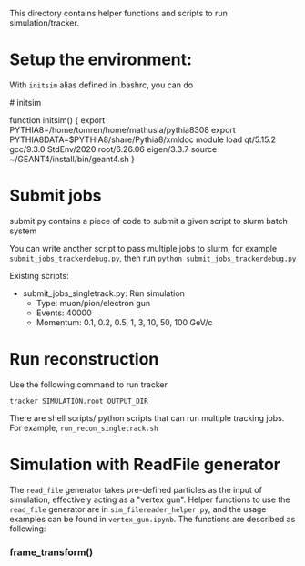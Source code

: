 This directory contains helper functions and scripts to run simulation/tracker.

# Setup the environment:

With `initsim` alias defined in .bashrc, you can do

\# initsim

function initsim() {
        export PYTHIA8=/home/tomren/home/mathusla/pythia8308
        export PYTHIA8DATA=$PYTHIA8/share/Pythia8/xmldoc
        module load qt/5.15.2 gcc/9.3.0 StdEnv/2020   root/6.26.06  eigen/3.3.7
        source ~/GEANT4/install/bin/geant4.sh
}


# Submit jobs

submit.py contains a piece of code to submit a given script to slurm batch system

You can write another script to pass multiple jobs to slurm, for example `submit_jobs_trackerdebug.py`, then run `python submit_jobs_trackerdebug.py`

Existing scripts:

* submit_jobs_singletrack.py: Run simulation
   * Type: muon/pion/electron gun
   * Events: 40000
   * Momentum: 0.1, 0.2, 0.5, 1, 3, 10, 50, 100 GeV/c
   
# Run reconstruction

Use the following command to run tracker
    
    tracker SIMULATION.root OUTPUT_DIR
    
There are shell scripts/ python scripts that can run multiple tracking jobs. For example, `run_recon_singletrack.sh`

# Simulation with ReadFile generator

The `read_file` generator takes pre-defined particles as the input of simulation, effectively acting as a "vertex gun". Helper functions to use the `read_file` generator are in `sim_filereader_helper.py`, and the usage examples can be found in `vertex_gun.ipynb`. The functions are described as following:

### frame_transform()